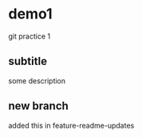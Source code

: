 # demo1

git practice 1

## subtitle

some description


## new branch

added this in feature-readme-updates
